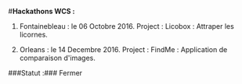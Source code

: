 #**Hackathons WCS :**

1. Fontainebleau : le 06 Octobre 2016. Project : Licobox : Attraper les licornes.

2. Orleans : le 14 Decembre 2016. Project : FindMe : Application de comparaison d'images.

###Statut :###
 Fermer
